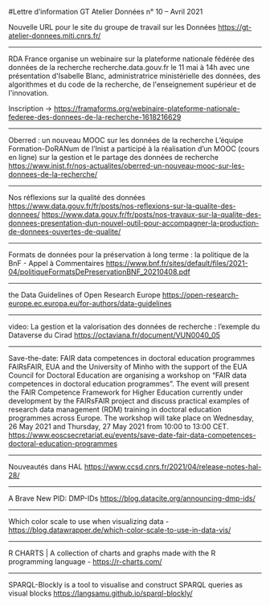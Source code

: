 #Lettre d’information GT Atelier Données n° 10 – Avril 2021


Nouvelle URL pour le site du groupe de travail sur les Données
https://gt-atelier-donnees.miti.cnrs.fr/

--------------------

RDA France organise un webinaire sur la plateforme nationale fédérée des données de la recherche recherche.data.gouv.fr le 11 mai à 14h
avec une présentation d'Isabelle Blanc, administratrice ministérielle des données, des algorithmes et du code de la recherche, de l'enseignement supérieur et de l'innovation.

Inscription -> https://framaforms.org/webinaire-plateforme-nationale-federee-des-donnees-de-la-recherche-1618216629

--------------------

Oberred : un nouveau MOOC sur les données de la recherche
L’équipe Formation-DoRANum de l’Inist a participé à la réalisation d’un MOOC (cours en ligne) sur la gestion et le partage des données de recherche
https://www.inist.fr/nos-actualites/oberred-un-nouveau-mooc-sur-les-donnees-de-la-recherche/

--------------------

Nos réflexions sur la qualité des données 
https://www.data.gouv.fr/fr/posts/nos-reflexions-sur-la-qualite-des-donnees/
https://www.data.gouv.fr/fr/posts/nos-travaux-sur-la-qualite-des-donnees-presentation-dun-nouvel-outil-pour-accompagner-la-production-de-donnees-ouvertes-de-qualite/

--------------------

Formats de données pour la préservation à long terme : la politique de la BnF - Appel à Commentaires
https://www.bnf.fr/sites/default/files/2021-04/politiqueFormatsDePreservationBNF_20210408.pdf

--------------------

the Data Guidelines of Open Research Europe
https://open-research-europe.ec.europa.eu/for-authors/data-guidelines

--------------------

video: La gestion et la valorisation des données de recherche : l’exemple du Dataverse du Cirad
https://octaviana.fr/document/VUN0040_05

--------------------

Save-the-date: FAIR data competences in doctoral education programmes
FAIRsFAIR, EUA and the University of Minho with the support of the EUA Council for Doctoral Education are organising a workshop on “FAIR data competences in doctoral education programmes”. The event will present the FAIR Competence Framework for Higher Education currently under development by the FAIRsFAIR project and discuss practical examples of research data management (RDM) training in doctoral education programmes across Europe. The workshop will take place on Wednesday, 26 May 2021 and Thursday, 27 May 2021 from 10:00 to 13:00 CET.
https://www.eoscsecretariat.eu/events/save-date-fair-data-competences-doctoral-education-programmes

--------------------

Nouveautés dans HAL
https://www.ccsd.cnrs.fr/2021/04/release-notes-hal-28/

--------------------

A Brave New PID: DMP-IDs
https://blog.datacite.org/announcing-dmp-ids/

--------------------

Which color scale to use when visualizing data - 
https://blog.datawrapper.de/which-color-scale-to-use-in-data-vis/

--------------------

R CHARTS | A collection of charts and graphs made with the R programming language - https://r-charts.com/

--------------------

SPARQL-Blockly is a tool to visualise and construct SPARQL queries as visual blocks 
https://langsamu.github.io/sparql-blockly/
